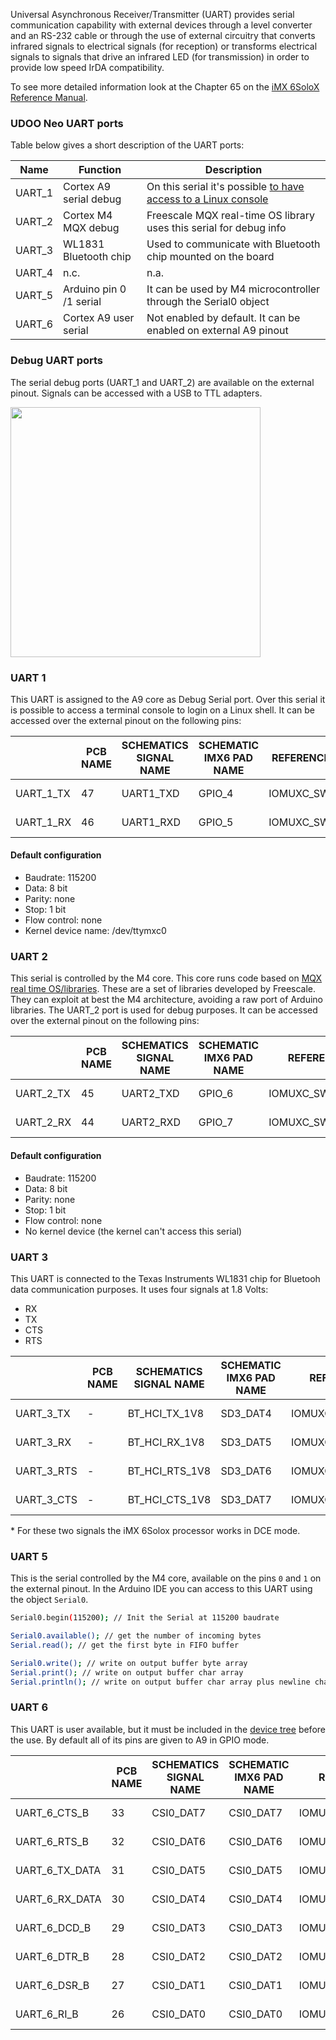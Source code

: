 Universal Asynchronous Receiver/Transmitter (UART) provides serial communication capability with external devices through a level converter and an RS-232 cable or through the use of external circuitry that converts infrared signals to electrical signals (for reception) or transforms electrical signals to signals that drive an infrared LED (for transmission) in order to provide low speed IrDA compatibility.

To see more detailed information look at the Chapter 65 on the [iMX 6SoloX Reference Manual](http://cache.freescale.com/files/32bit/doc/ref_manual/IMX6SXRM.pdf?fpsp=1&WT_TYPE=Reference%20Manuals&WT_VENDOR=FREESCALE&WT_FILE_FORMAT=pdf&WT_ASSET=Documentation&fileExt=.pdf).


### UDOO Neo UART ports

Table below gives a short description of the UART ports:

| Name   | Function                | Description                                                        |
|--------|-------------------------|--------------------------------------------------------------------|
| UART_1 | Cortex A9 serial debug  | On this serial it's possible [to have access to a Linux console](../Hardware_Reference/External_Arduino_Pinout.html)     |
| UART_2 | Cortex M4 MQX debug     | Freescale MQX real-time OS library uses this serial for debug info |
| UART_3 | WL1831 Bluetooth chip   | Used to communicate with Bluetooth chip mounted on the board       |
| UART_4 | n.c.                    | n.a.                                                               |
| UART_5 | Arduino pin 0 /1 serial | It can be used by M4 microcontroller through the Serial0 object    |
| UART_6 | Cortex A9 user serial   | Not enabled by default. It can be enabled on external A9 pinout    |


### Debug UART ports

The serial debug ports (UART_1 and UART_2) are available on the external pinout. Signals can be accessed with a USB to TTL adapters.

<img style="width:400px;" src="../img/gionji/DOCS_uart_serial.PNG">

### UART 1
This UART is assigned to the A9 core as Debug Serial port. Over this serial it is possible to access a terminal console to login on a Linux shell.
It can be accessed over the external pinout on the following pins:

|           | PCB NAME | SCHEMATICS SIGNAL NAME | SCHEMATIC IMX6 PAD NAME | REFERENCE MANUAL Pad Mux Register| ALTERNATE            |
|-----------|----------|------------------------|-------------------------|----------------------------------|----------------------|
| UART_1_TX | 47       | UART1_TXD              | GPIO_4                  | IOMUXC_SW_MUX_CTL_PAD_GPIO1_IO04 | ALT0 - UART1_TX_DATA |
| UART_1_RX | 46       | UART1_RXD              | GPIO_5                  | IOMUXC_SW_MUX_CTL_PAD_GPIO1_IO05 | ALT0 - UART1_RX_DATA |

#### Default configuration
* Baudrate: 115200
* Data: 8 bit
* Parity: none
* Stop: 1 bit
* Flow control: none
* Kernel device name: /dev/ttymxc0


### UART 2
This serial is controlled by the M4 core. This core runs code based on [MQX real time OS/libraries](http://www.freescale.com/tools/embedded-software-and-tools/run-time-software/freescale-mqx-software-solutions/freescale-mqx-real-time-operating-system-rtos:MQXRTOS).
These are a set of libraries developed by Freescale. They can exploit at best the M4 architecture, avoiding a raw port of Arduino libraries. The UART_2 port is used for debug purposes. It can be accessed over the external pinout on the following pins:

|           | PCB NAME | SCHEMATICS SIGNAL NAME | SCHEMATIC IMX6 PAD NAME | REFERENCE MANUAL PAD NAME        | ALTERNATE            |
|-----------|----------|------------------------|-------------------------|----------------------------------|----------------------|
| UART_2_TX | 45       | UART2_TXD              | GPIO_6                  | IOMUXC_SW_MUX_CTL_PAD_GPIO1_IO06 | ALT0 - UART2_TX_DATA |
| UART_2_RX | 44       | UART2_RXD              | GPIO_7                  | IOMUXC_SW_MUX_CTL_PAD_GPIO1_IO07 | ALT0 - UART2_RX_DATA |

#### Default configuration
* Baudrate: 115200
* Data: 8 bit
* Parity: none
* Stop: 1 bit
* Flow control: none
* No kernel device (the kernel can't access this serial)


### UART 3
This UART is connected to the Texas Instruments WL1831 chip for Bluetooh data communication purposes. It uses four signals at 1.8 Volts:
* RX
* TX
* CTS
* RTS

|            | PCB NAME | SCHEMATICS SIGNAL NAME | SCHEMATIC IMX6 PAD NAME | REFERENCE MANUAL PAD NAME       | ALTERNATE             |
|------------|----------|------------------------|-------------------------|---------------------------------|-----------------------|
| UART_3_TX  | -        | BT_HCI_TX_1V8          | SD3_DAT4                | IOMUXC_SW_MUX_CTL_PAD_SD3_DATA4 | ALT3 - UART3_RX_DATA  |
| UART_3_RX  | -        | BT_HCI_RX_1V8          | SD3_DAT5                | IOMUXC_SW_MUX_CTL_PAD_SD3_DATA5 | ALT3 - UART3_TX_DATA  |
| UART_3_RTS | -        | BT_HCI_RTS_1V8         | SD3_DAT6                | IOMUXC_SW_MUX_CTL_PAD_SD3_DATA6 | ALT3 - UART3_RTS_B \* |
| UART_3_CTS | -        | BT_HCI_CTS_1V8         | SD3_DAT7                | IOMUXC_SW_MUX_CTL_PAD_SD3_DATA7 | ALT3 - UART3_CTS_B \* |

\* For these two signals the iMX 6Solox processor works in DCE mode. 


### UART 5
This is the serial controlled by the M4 core, available on the pins `0` and `1` on the external pinout. In the Arduino IDE you can access to this UART using the object `Serial0`.

``` bash
Serial0.begin(115200); // Init the Serial at 115200 baudrate

Serial0.available(); // get the number of incoming bytes
Serial.read(); // get the first byte in FIFO buffer

Serial0.write(); // write on output buffer byte array
Serial.print(); // write on output buffer char array
Serial.println(); // write on output buffer char array plus newline char
```

### UART 6
This UART is user available, but it must be included in the [device tree](../docs-neo/Cookbook_Linux/Device_Tree_Editor.html) before the use. By default all of its pins are given to A9 in GPIO mode.

|                | PCB NAME | SCHEMATICS SIGNAL NAME | SCHEMATIC IMX6 PAD NAME | REFERENCE MANUAL PAD NAME        | ALTERNATE            |
|----------------|----------|------------------------|-------------------------|----------------------------------|----------------------|
| UART_6_CTS_B   | 33       | CSI0_DAT7              | CSI0_DAT7               | IOMUXC_SW_MUX_CTL_PAD_CSI_DATA07 | ALT4 - UART6_CTS_B   |
| UART_6_RTS_B   | 32       | CSI0_DAT6              | CSI0_DAT6               | IOMUXC_SW_MUX_CTL_PAD_CSI_DATA06 | ALT4 - UART6_RTS_B   |
| UART_6_TX_DATA | 31       | CSI0_DAT5              | CSI0_DAT5               | IOMUXC_SW_MUX_CTL_PAD_CSI_DATA05 | ALT4 - UART6_TX_DATA |
| UART_6_RX_DATA | 30       | CSI0_DAT4              | CSI0_DAT4               | IOMUXC_SW_MUX_CTL_PAD_CSI_DATA04 | ALT4 - UART6_RX_DATA |
| UART_6_DCD_B   | 29       | CSI0_DAT3              | CSI0_DAT3               | IOMUXC_SW_MUX_CTL_PAD_CSI_DATA03 | ALT4 - UART6_DCD_B   |
| UART_6_DTR_B   | 28       | CSI0_DAT2              | CSI0_DAT2               | IOMUXC_SW_MUX_CTL_PAD_CSI_DATA02 | ALT4 - UART6_DTR_B   |
| UART_6_DSR_B   | 27       | CSI0_DAT1              | CSI0_DAT1               | IOMUXC_SW_MUX_CTL_PAD_CSI_DATA01 | ALT4 - UART6_DSR_B   |
| UART_6_RI_B    | 26       | CSI0_DAT0              | CSI0_DAT0               | IOMUXC_SW_MUX_CTL_PAD_CSI_DATA00 | ALT4 - UART6_RI_B    |
